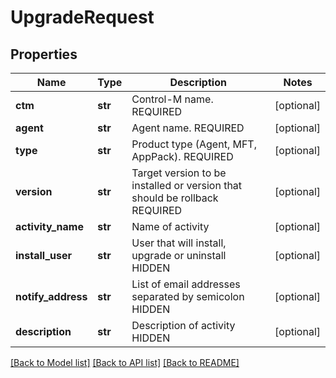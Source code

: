 # UpgradeRequest

## Properties
Name | Type | Description | Notes
------------ | ------------- | ------------- | -------------
**ctm** | **str** | Control-M name. REQUIRED | [optional] 
**agent** | **str** | Agent name. REQUIRED | [optional] 
**type** | **str** | Product type (Agent, MFT, AppPack). REQUIRED | [optional] 
**version** | **str** | Target version to be installed or version that should be rollback REQUIRED | [optional] 
**activity_name** | **str** | Name of activity | [optional] 
**install_user** | **str** | User that will install, upgrade or uninstall HIDDEN | [optional] 
**notify_address** | **str** | List of email addresses separated by semicolon HIDDEN | [optional] 
**description** | **str** | Description of activity HIDDEN | [optional] 

[[Back to Model list]](../README.md#documentation-for-models) [[Back to API list]](../README.md#documentation-for-api-endpoints) [[Back to README]](../README.md)


